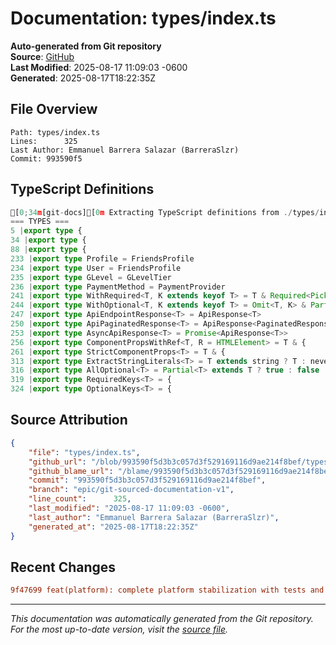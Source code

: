 # Documentation: types/index.ts

**Auto-generated from Git repository**  
**Source**: [GitHub](/blob/993590f5d3b3c057d3f529169116d9ae214f8bef/types/index.ts)  
**Last Modified**: 2025-08-17 11:09:03 -0600  
**Generated**: 2025-08-17T18:22:35Z

## File Overview

```
Path: types/index.ts
Lines:      325
Last Author: Emmanuel Barrera Salazar (BarreraSlzr)
Commit: 993590f5
```

## TypeScript Definitions

```typescript
[0;34m[git-docs][0m Extracting TypeScript definitions from ./types/index.ts
=== TYPES ===
5 |export type {
34 |export type {
88 |export type {
233 |export type Profile = FriendsProfile
234 |export type User = FriendsProfile
235 |export type GLevel = GLevelTier
236 |export type PaymentMethod = PaymentProvider
241 |export type WithRequired<T, K extends keyof T> = T & Required<Pick<T, K>>
244 |export type WithOptional<T, K extends keyof T> = Omit<T, K> & Partial<Pick<T, K>>
247 |export type ApiEndpointResponse<T> = ApiResponse<T>
250 |export type ApiPaginatedResponse<T> = ApiResponse<PaginatedResponse<T>>
253 |export type AsyncApiResponse<T> = Promise<ApiResponse<T>>
256 |export type ComponentPropsWithRef<T, R = HTMLElement> = T & {
261 |export type StrictComponentProps<T> = T & {
313 |export type ExtractStringLiterals<T> = T extends string ? T : never
316 |export type AllOptional<T> = Partial<T> extends T ? true : false
319 |export type RequiredKeys<T> = {
324 |export type OptionalKeys<T> = {
```

## Source Attribution

```json
{
    "file": "types/index.ts",
    "github_url": "/blob/993590f5d3b3c057d3f529169116d9ae214f8bef/types/index.ts",
    "github_blame_url": "/blame/993590f5d3b3c057d3f529169116d9ae214f8bef/types/index.ts",
    "commit": "993590f5d3b3c057d3f529169116d9ae214f8bef",
    "branch": "epic/git-sourced-documentation-v1",
    "line_count":      325,
    "last_modified": "2025-08-17 11:09:03 -0600",
    "last_author": "Emmanuel Barrera Salazar (BarreraSlzr)",
    "generated_at": "2025-08-17T18:22:35Z"
}
```

## Recent Changes

```diff
9f47699 feat(platform): complete platform stabilization with tests and documentation
```

---
*This documentation was automatically generated from the Git repository. 
For the most up-to-date version, visit the [source file](/blob/993590f5d3b3c057d3f529169116d9ae214f8bef/types/index.ts).*
